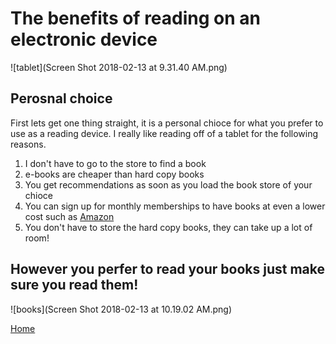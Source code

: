 # The benefits of reading on an electronic device

![tablet](Screen Shot 2018-02-13 at 9.31.40 AM.png)
## Perosnal choice
  First lets get one thing straight, it is a personal chioce for what you prefer to use as a reading device. I really like reading off of a tablet for the following reasons.
  1. I don't have to go to the store to find a book
  2. e-books are cheaper than hard copy books
  3. You get recommendations as soon as you load the book store of your chioce
  4. You can sign up for monthly memberships to have books at even a lower cost such as [Amazon](https://www.amazon.com)
  5. You don't have to store the hard copy books, they can take up a lot of room!
  ## However you perfer to read your books just make sure you read them!
  
  
  
  
  
  
  
  
  
  ![books](Screen Shot 2018-02-13 at 10.19.02 AM.png)

[Home](https://suzy9586.github.io)

